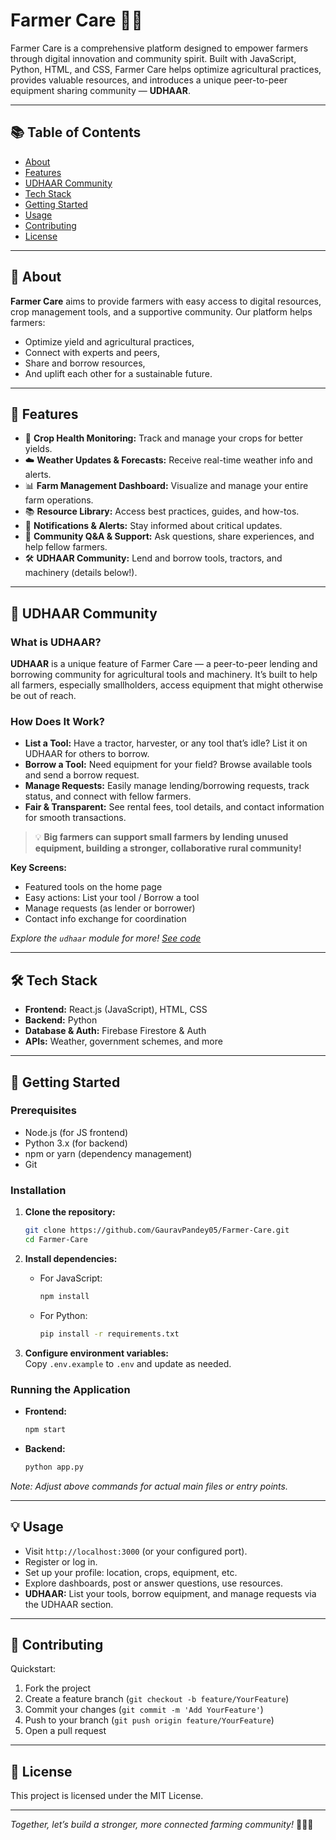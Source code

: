 # Farmer Care 🌱🚜

Farmer Care is a comprehensive platform designed to empower farmers through digital innovation and community spirit. Built with JavaScript, Python, HTML, and CSS, Farmer Care helps optimize agricultural practices, provides valuable resources, and introduces a unique peer-to-peer equipment sharing community — **UDHAAR**.

---

## 📚 Table of Contents

- [About](#-about)
- [Features](#-features)
- [UDHAAR Community](#-udhaar-community)
- [Tech Stack](#%EF%B8%8F-tech-stack)
- [Getting Started](#-getting-started)
- [Usage](#-usage)
- [Contributing](#-contributing)
- [License](#-license)

---

## 🌟 About

**Farmer Care** aims to provide farmers with easy access to digital resources, crop management tools, and a supportive community. Our platform helps farmers:
- Optimize yield and agricultural practices,
- Connect with experts and peers,
- Share and borrow resources,
- And uplift each other for a sustainable future.

---

## 🚀 Features

- 🌾 **Crop Health Monitoring:** Track and manage your crops for better yields.
- ☁️ **Weather Updates & Forecasts:** Receive real-time weather info and alerts.
- 📊 **Farm Management Dashboard:** Visualize and manage your entire farm operations.
- 📚 **Resource Library:** Access best practices, guides, and how-tos.
- 📨 **Notifications & Alerts:** Stay informed about critical updates.
- 🤝 **Community Q&A & Support:** Ask questions, share experiences, and help fellow farmers.
- 🛠️ **UDHAAR Community:** Lend and borrow tools, tractors, and machinery (details below!).

---

## 🤝 UDHAAR Community

### What is UDHAAR?  
**UDHAAR** is a unique feature of Farmer Care — a peer-to-peer lending and borrowing community for agricultural tools and machinery. It’s built to help all farmers, especially smallholders, access equipment that might otherwise be out of reach.

### How Does It Work?  
- **List a Tool:** Have a tractor, harvester, or any tool that’s idle? List it on UDHAAR for others to borrow.
- **Borrow a Tool:** Need equipment for your field? Browse available tools and send a borrow request.
- **Manage Requests:** Easily manage lending/borrowing requests, track status, and connect with fellow farmers.
- **Fair & Transparent:** See rental fees, tool details, and contact information for smooth transactions.

> 💡 **Big farmers can support small farmers by lending unused equipment, building a stronger, collaborative rural community!**

**Key Screens:**  
- Featured tools on the home page  
- Easy actions: List your tool / Borrow a tool  
- Manage requests (as lender or borrower)  
- Contact info exchange for coordination

_Explore the `udhaar` module for more! [See code](https://github.com/GauravPandey05/Farmer-Care/tree/main/farmer-care/src/pages/udhaar)_

---

## 🛠️ Tech Stack

- **Frontend:** React.js (JavaScript), HTML, CSS
- **Backend:** Python
- **Database & Auth:** Firebase Firestore & Auth
- **APIs:** Weather, government schemes, and more

---

## 🏁 Getting Started

### Prerequisites

- Node.js (for JS frontend)
- Python 3.x (for backend)
- npm or yarn (dependency management)
- Git

### Installation

1. **Clone the repository:**
   ```bash
   git clone https://github.com/GauravPandey05/Farmer-Care.git
   cd Farmer-Care
   ```

2. **Install dependencies:**
   - For JavaScript:
     ```bash
     npm install
     ```
   - For Python:
     ```bash
     pip install -r requirements.txt
     ```

3. **Configure environment variables:**  
   Copy `.env.example` to `.env` and update as needed.

### Running the Application

- **Frontend:**
  ```bash
  npm start
  ```
- **Backend:**
  ```bash
  python app.py
  ```

_Note: Adjust above commands for actual main files or entry points._

---

## 💡 Usage

- Visit `http://localhost:3000` (or your configured port).
- Register or log in.
- Set up your profile: location, crops, equipment, etc.
- Explore dashboards, post or answer questions, use resources.
- **UDHAAR:** List your tools, borrow equipment, and manage requests via the UDHAAR section.

---

## 🤗 Contributing


Quickstart:
1. Fork the project
2. Create a feature branch (`git checkout -b feature/YourFeature`)
3. Commit your changes (`git commit -m 'Add YourFeature'`)
4. Push to your branch (`git push origin feature/YourFeature`)
5. Open a pull request


---

## 📄 License

This project is licensed under the MIT License.

---

_Together, let’s build a stronger, more connected farming community!_ 🌱🤝🚜

